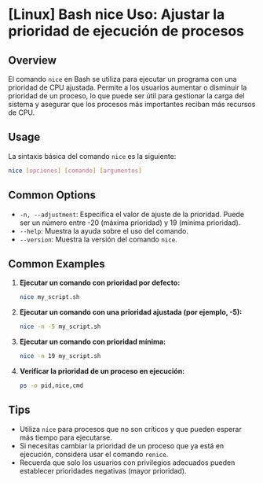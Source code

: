 # [Linux] Bash nice Uso: Ajustar la prioridad de ejecución de procesos

## Overview
El comando `nice` en Bash se utiliza para ejecutar un programa con una prioridad de CPU ajustada. Permite a los usuarios aumentar o disminuir la prioridad de un proceso, lo que puede ser útil para gestionar la carga del sistema y asegurar que los procesos más importantes reciban más recursos de CPU.

## Usage
La sintaxis básica del comando `nice` es la siguiente:

```bash
nice [opciones] [comando] [argumentos]
```

## Common Options
- `-n, --adjustment`: Especifica el valor de ajuste de la prioridad. Puede ser un número entre -20 (máxima prioridad) y 19 (mínima prioridad).
- `--help`: Muestra la ayuda sobre el uso del comando.
- `--version`: Muestra la versión del comando `nice`.

## Common Examples
1. **Ejecutar un comando con prioridad por defecto:**
   ```bash
   nice my_script.sh
   ```

2. **Ejecutar un comando con una prioridad ajustada (por ejemplo, -5):**
   ```bash
   nice -n -5 my_script.sh
   ```

3. **Ejecutar un comando con prioridad mínima:**
   ```bash
   nice -n 19 my_script.sh
   ```

4. **Verificar la prioridad de un proceso en ejecución:**
   ```bash
   ps -o pid,nice,cmd
   ```

## Tips
- Utiliza `nice` para procesos que no son críticos y que pueden esperar más tiempo para ejecutarse.
- Si necesitas cambiar la prioridad de un proceso que ya está en ejecución, considera usar el comando `renice`.
- Recuerda que solo los usuarios con privilegios adecuados pueden establecer prioridades negativas (mayor prioridad).